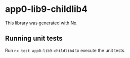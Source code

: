 # app0-lib9-childlib4

This library was generated with [Nx](https://nx.dev).

## Running unit tests

Run `nx test app0-lib9-childlib4` to execute the unit tests.
